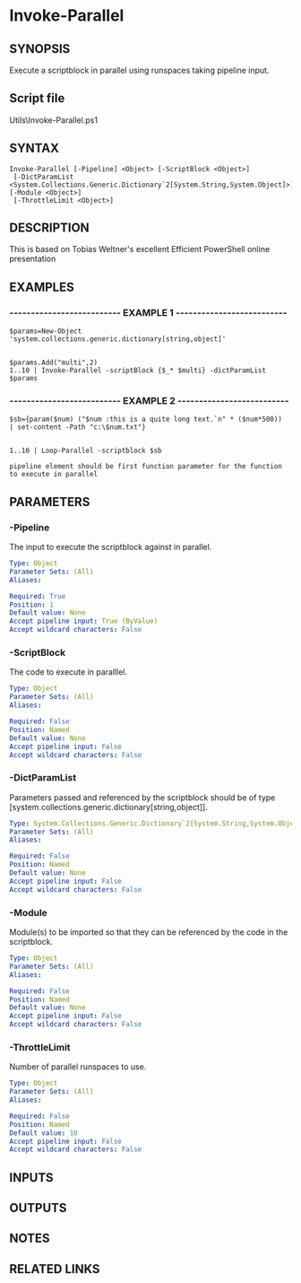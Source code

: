 # Invoke-Parallel

## SYNOPSIS
Execute a scriptblock in parallel using runspaces taking pipeline input.

## Script file
Utils\Invoke-Parallel.ps1

## SYNTAX

```
Invoke-Parallel [-Pipeline] <Object> [-ScriptBlock <Object>]
 [-DictParamList <System.Collections.Generic.Dictionary`2[System.String,System.Object]>] [-Module <Object>]
 [-ThrottleLimit <Object>]
```

## DESCRIPTION
This is based on Tobias Weltner's excellent Efficient PowerShell online presentation

## EXAMPLES

### -------------------------- EXAMPLE 1 --------------------------
```
$params=New-Object 'system.collections.generic.dictionary[string,object]'


$params.Add("multi",2)
1..10 | Invoke-Parallel -scriptBlock {$_* $multi} -dictParamList $params
```
### -------------------------- EXAMPLE 2 --------------------------
```
$sb={param($num) ("$num :this is a quite long text.`n" * ($num*500))  | set-content -Path "c:\$num.txt"}


1..10 | Loop-Parallel -scriptblock $sb
  
pipeline element should be first function parameter for the function to execute in parallel
```
## PARAMETERS

### -Pipeline
The input to execute the scriptblock against in parallel.

```yaml
Type: Object
Parameter Sets: (All)
Aliases: 

Required: True
Position: 1
Default value: None
Accept pipeline input: True (ByValue)
Accept wildcard characters: False
```

### -ScriptBlock
The code to execute in paralllel.

```yaml
Type: Object
Parameter Sets: (All)
Aliases: 

Required: False
Position: Named
Default value: None
Accept pipeline input: False
Accept wildcard characters: False
```

### -DictParamList
Parameters passed and referenced by the scriptblock should be of type \[system.collections.generic.dictionary\[string,object\]\].

```yaml
Type: System.Collections.Generic.Dictionary`2[System.String,System.Object]
Parameter Sets: (All)
Aliases: 

Required: False
Position: Named
Default value: None
Accept pipeline input: False
Accept wildcard characters: False
```

### -Module
Module(s) to be imported so that they can be referenced by the code in the scriptblock.

```yaml
Type: Object
Parameter Sets: (All)
Aliases: 

Required: False
Position: Named
Default value: None
Accept pipeline input: False
Accept wildcard characters: False
```

### -ThrottleLimit
Number of parallel runspaces to use.

```yaml
Type: Object
Parameter Sets: (All)
Aliases: 

Required: False
Position: Named
Default value: 10
Accept pipeline input: False
Accept wildcard characters: False
```

## INPUTS

## OUTPUTS

## NOTES

## RELATED LINKS







